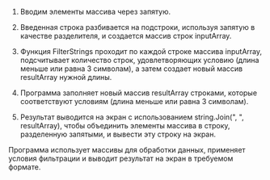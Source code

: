 1. Вводим элементы массива через запятую. 

2. Введенная строка разбивается на подстроки, используя запятую в качестве разделителя, 
и создается массив строк inputArray.

3. Функция FilterStrings проходит по каждой строке массива inputArray, 
подсчитывает количество строк, удовлетворяющих условию (длина меньше или равна 3 символам), 
а затем создает новый массив resultArray нужной длины.

4. Программа заполняет новый массив resultArray строками, 
которые соответствуют условиям (длина меньше или равна 3 символам).

5. Результат выводится на экран с использованием string.Join(", ", resultArray), 
чтобы объединить элементы массива в строку, разделенную запятыми, и вывести эту строку на экран.

Программа использует массивы для обработки данных, 
применяет условия фильтрации и выводит результат на экран в требуемом формате.